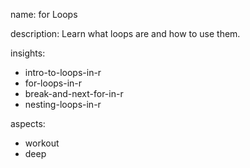 name: for Loops

description: Learn what loops are and how to use them.

insights:
  - intro-to-loops-in-r
  - for-loops-in-r
  - break-and-next-for-in-r
  - nesting-loops-in-r

aspects:
  - workout
  - deep